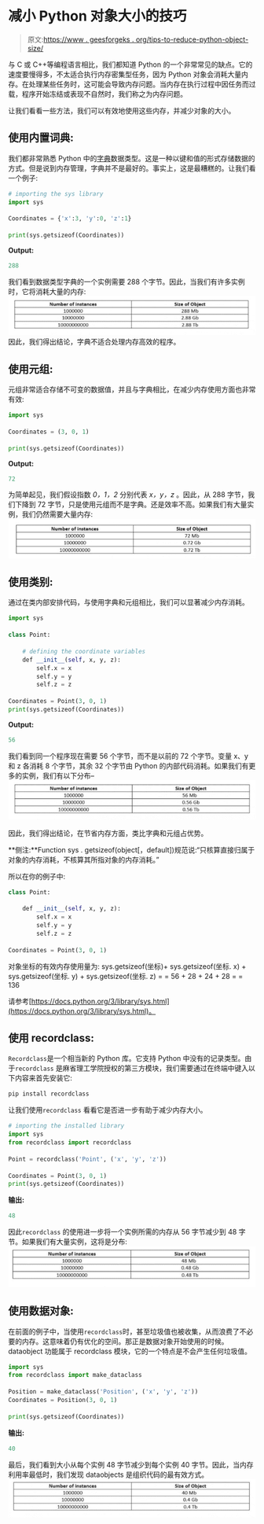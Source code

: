 # 减小 Python 对象大小的技巧

> 原文:[https://www . geesforgeks . org/tips-to-reduce-python-object-size/](https://www.geeksforgeeks.org/tips-to-reduce-python-object-size/)

与 C 或 C++等编程语言相比，我们都知道 Python 的一个非常常见的缺点。它的速度要慢得多，不太适合执行内存密集型任务，因为 Python 对象会消耗大量内存。在处理某些任务时，这可能会导致内存问题。当内存在执行过程中因任务而过载，程序开始冻结或表现不自然时，我们称之为内存问题。

让我们看看一些方法，我们可以有效地使用这些内存，并减少对象的大小。

## 使用内置词典:

我们都非常熟悉 Python 中的[字典](https://www.geeksforgeeks.org/python-dictionary/)数据类型。这是一种以键和值的形式存储数据的方式。但是说到内存管理，字典并不是最好的。事实上，这是最糟糕的。让我们看一个例子:

```py
# importing the sys library
import sys 

Coordinates = {'x':3, 'y':0, 'z':1}

print(sys.getsizeof(Coordinates))
```

**Output:**

```py
288

```

我们看到数据类型字典的一个实例需要 288 个字节。因此，当我们有许多实例时，它将消耗大量的内存:
![](img/533a7afb8ee2d5882fa12d4fb7a8f76e.png)
因此，我们得出结论，字典不适合处理内存高效的程序。

## 使用元组:

元组非常适合存储不可变的数据值，并且与字典相比，在减少内存使用方面也非常有效:

```py
import sys

Coordinates = (3, 0, 1)

print(sys.getsizeof(Coordinates))
```

**Output:**

```py
72

```

为简单起见，我们假设指数 *0，1，2* 分别代表 *x，y，z* 。因此，从 288 字节，我们下降到 72 字节，只是使用元组而不是字典。还是效率不高。如果我们有大量实例，我们仍然需要大量内存:
![](img/99cad0079596bcacb5b7fa197782c29f.png)

## 使用类别:

通过在类内部安排代码，与使用字典和元组相比，我们可以显著减少内存消耗。

```py
import sys

class Point:

    # defining the coordinate variables
    def __init__(self, x, y, z):
        self.x = x
        self.y = y
        self.z = z

Coordinates = Point(3, 0, 1)
print(sys.getsizeof(Coordinates))
```

**Output:**

```py
56

```

我们看到同一个程序现在需要 56 个字节，而不是以前的 72 个字节。变量 x、y 和 z 各消耗 8 个字节，其余 32 个字节由 Python 的内部代码消耗。如果我们有更多的实例，我们有以下分布–
![](img/0e4fe9738437aa8625ad54723a9ebe5c.png)

因此，我们得出结论，在节省内存方面，类比字典和元组占优势。

**侧注:**Function sys . getsizeof(object[，default])规范说:“只核算直接归属于对象的内存消耗，不核算其所指对象的内存消耗。”

所以在你的例子中:

```py
class Point:

    def __init__(self, x, y, z):
        self.x = x
        self.y = y
        self.z = z

Coordinates = Point(3, 0, 1)
```

对象坐标的有效内存使用量为:
sys.getsizeof(坐标)+
sys.getsizeof(坐标. x) +
sys.getsizeof(坐标. y) +
sys.getsizeof(坐标. z) =
= 56 + 28 + 24 + 28 =
= 136

请参考[https://docs.python.org/3/library/sys.html](https://docs.python.org/3/library/sys.html)。

## 使用 recordclass:

`Recordclass`是一个相当新的 Python 库。它支持 Python 中没有的记录类型。由于`recordclass` 是麻省理工学院授权的第三方模块，我们需要通过在终端中键入以下内容来首先安装它:

```py
pip install recordclass
```

让我们使用`recordclass` 看看它是否进一步有助于减少内存大小。

```py
# importing the installed library
import sys
from recordclass import recordclass 

Point = recordclass('Point', ('x', 'y', 'z'))

Coordinates = Point(3, 0, 1)
print(sys.getsizeof(Coordinates))
```

**输出:**

```py
48
```

因此`recordclass` 的使用进一步将一个实例所需的内存从 56 字节减少到 48 字节。如果我们有大量实例，这将是分布:
![](img/4ecc5aa90003a45085e4311d0550cbaa.png)

## 使用数据对象:

在前面的例子中，当使用`recordclass`时，甚至垃圾值也被收集，从而浪费了不必要的内存。这意味着仍有优化的空间。那正是数据对象开始使用的时候。dataobject 功能属于 recordclass 模块，它的一个特点是不会产生任何垃圾值。

```py
import sys
from recordclass import make_dataclass

Position = make_dataclass('Position', ('x', 'y', 'z'))
Coordinates = Position(3, 0, 1)

print(sys.getsizeof(Coordinates))
```

**输出:**

```py
40
```

最后，我们看到大小从每个实例 48 字节减少到每个实例 40 字节。因此，当内存利用率最低时，我们发现 dataobjects 是组织代码的最有效方式。
![](img/c964e207faaba396de48191e9789c162.png)